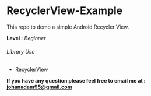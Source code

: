 # RecyclerView-Example
This repo to demo a simple Android Recycler View.

**Level :** *Beginner*

###### Library Use
- RecyclerView

**If you have any question please feel free to email me at : johanadam95@gmail.com**
